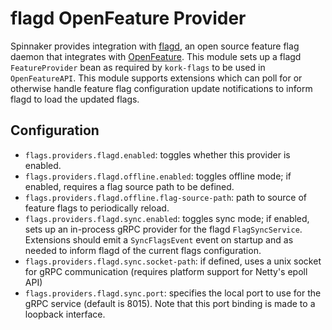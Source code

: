 # flagd OpenFeature Provider

Spinnaker provides integration with [flagd](https://flagd.dev), an open source feature flag daemon that integrates with [OpenFeature](https://openfeature.dev).
This module sets up a flagd `FeatureProvider` bean as required by `kork-flags` to be used in `OpenFeatureAPI`.
This module supports extensions which can poll for or otherwise handle feature flag configuration update notifications to inform flagd to load the updated flags.

## Configuration

* `flags.providers.flagd.enabled`: toggles whether this provider is enabled.
* `flags.providers.flagd.offline.enabled`: toggles offline mode; if enabled, requires a flag source path to be defined.
* `flags.providers.flagd.offline.flag-source-path`: path to source of feature flags to periodically reload.
* `flags.providers.flagd.sync.enabled`: toggles sync mode; if enabled, sets up an in-process gRPC provider for the flagd `FlagSyncService`. Extensions should emit a `SyncFlagsEvent` event on startup and as needed to inform flagd of the current flags configuration.
* `flags.providers.flagd.sync.socket-path`: if defined, uses a unix socket for gRPC communication (requires platform support for Netty's epoll API)
* `flags.providers.flagd.sync.port`: specifies the local port to use for the gRPC service (default is 8015). Note that this port binding is made to a loopback interface.
